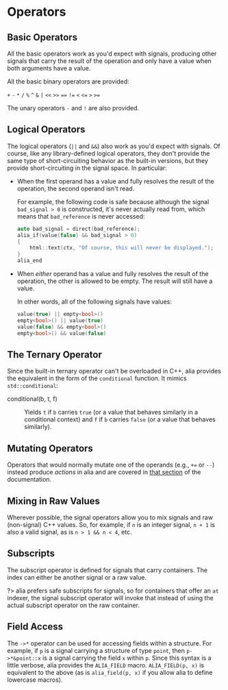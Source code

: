 Operators
=========

Basic Operators
---------------

All the basic operators work as you'd expect with signals, producing other
signals that carry the result of the operation and only have a value when both
arguments have a value.

All the basic binary operators are provided:

`+` `-` `*` `/` `%` `^` `&` `|` `<<` `>>` `==` `!=` `<` `<=` `>` `>=`

The unary operators `-` and `!` are also provided.

Logical Operators
-----------------

The logical operators (`||` and `&&`) also work as you'd expect with signals. Of
course, like any library-defined logical operators, they don't provide the same
type of short-circuiting behavior as the built-in versions, but they provide
short-circuiting in the signal space. In particular:

- When the first operand has a value and fully resolves the result of the
  operation, the second operand isn't read.

  For example, the following code is safe because although the signal
  `bad_signal > 0` is constructed, it's never actually read from, which means
  that `bad_reference` is never accessed:

  ```cpp
  auto bad_signal = direct(bad_reference);
  alia_if(value(false) && bad_signal > 0)
  {
      html::text(ctx, "Of course, this will never be displayed.");
  }
  alia_end
  ```

- When *either* operand has a value and fully resolves the result of the
  operation, the other is allowed to be empty. The result will still have a
  value.

  In other words, all of the following signals have values:

  ```cpp
  value(true) || empty<bool>()
  empty<bool>() || value(true)
  value(false) && empty<bool>()
  empty<bool>() && value(false)
  ```

The Ternary Operator
--------------------

Since the built-in ternary operator can't be overloaded in C++, alia provides
the equivalent in the form of the `conditional` function. It mimics
`std::conditional`:

<dl>

<dt>conditional(b, t, f)</dt><dd>

Yields `t` if `b` carries `true` (or a value that behaves similarly in a
conditional context) and `f` if `b` carries `false` (or a value that behaves
similarly).

</dd>

</dl>


Mutating Operators
------------------

Operators that would normally mutate one of the operands (e.g., `+=` or `--`)
instead produce *actions* in alia and are covered in [that
section](actions.md?id=actions) of the documentation.

Mixing in Raw Values
--------------------

Wherever possible, the signal operators allow you to mix signals and raw
(non-signal) C++ values. So, for example, if `n` is an integer signal, `n + 1`
is also a valid signal, as is `n > 1 && n < 4`, etc.

Subscripts
----------

The subscript operator is defined for signals that carry containers. The index
can either be another signal or a raw value.

?> alia prefers safe subscripts for signals, so for containers that offer an
   `at` indexer, the signal subscript operator will invoke that instead of using
   the actual subscript operator on the raw container.

Field Access
------------

The `->*` operator can be used for accessing fields within a structure. For
example, if `p` is a signal carrying a structure of type `point`, then
`p->*&point::x` is a signal carrying the field `x` within `p`. Since this syntax
is a little verbose, alia provides the `ALIA_FIELD` macro. `ALIA_FIELD(p, x)` is
equivalent to the above (as is `alia_field(p, x)` if you allow alia to define
lowercase macros).
